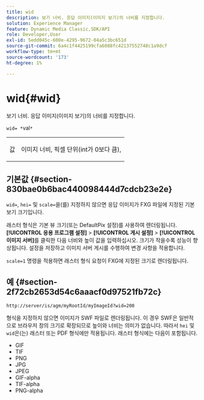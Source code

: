```yaml
---
title: wid
description: 보기 너비. 응답 이미지(이미지 보기)의 너비를 지정합니다.
solution: Experience Manager
feature: Dynamic Media Classic,SDK/API
role: Developer,User
exl-id: 5edd045c-600e-4295-9672-04a5c3bc651d
source-git-commit: 6a4c1f4425199cfa6088fc42137552748c1a9dcf
workflow-type: tm+mt
source-wordcount: '173'
ht-degree: 1%

---
```


# wid{#wid}

보기 너비. 응답 이미지(이미지 보기)의 너비를 지정합니다.

`wid= *`val`*`

<table id="simpletable_8229FEFB366F4A799C206FD3E3C601BA"> 
 <tr class="strow"> 
  <td class="stentry"> <p><span class="codeph"> <span class="varname"> 값</span></span> </p> </td> 
  <td class="stentry"> <p>이미지 너비, 픽셀 단위(int가 0보다 큼), </p></td> 
 </tr> 
</table>

## 기본값 {#section-830bae0b6bac440098444d7cdcb23e2e}

`wid=`, `hei=` 및 `scale=`을(를) 지정하지 않으면 응답 이미지가 FXG 파일에 지정된 기본 보기 크기입니다.

래스터 형식은 기본 뷰 크기(또는 DefaultPix 설정)를 사용하여 렌더링됩니다. **[!UICONTROL 응용 프로그램 설정]** > **[!UICONTROL 게시 설정]** > **[!UICONTROL 이미지 서버]**&#x200B;를 클릭한 다음 너비와 높이 값을 입력하십시오. 크기가 작을수록 성능이 향상됩니다. 설정을 저장하고 이미지 서버 게시를 수행하여 변경 사항을 적용합니다.

`scale=1` 명령을 적용하면 래스터 형식 요청이 FXG에 지정된 크기로 렌더링됩니다.

## 예 {#section-2f72cb2653d54c6aaacf0d97521fb72c}

`http://server/is/agm/myRootId/myImageId?wid=200`

형식을 지정하지 않으면 이미지가 SWF 파일로 렌더링됩니다. 이 경우 SWF은 일반적으로 브라우저 창의 크기로 확장되므로 높이와 너비는 의미가 없습니다. 따라서 `hei` 및 `wid`은(는) 래스터 또는 PDF 형식에만 적용됩니다. 래스터 형식에는 다음이 포함됩니다.

* GIF
* TIF
* PNG
* JPG
* JPEG
* GIF-alpha
* TIF-alpha
* PNG-alpha
